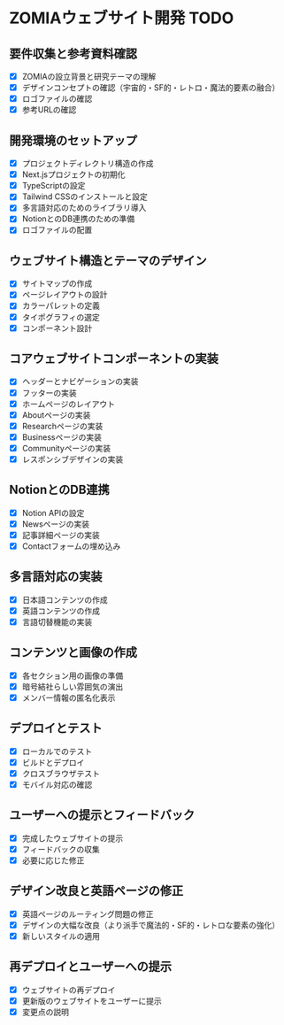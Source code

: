 # ZOMIAウェブサイト開発 TODO

## 要件収集と参考資料確認
- [x] ZOMIAの設立背景と研究テーマの理解
- [x] デザインコンセプトの確認（宇宙的・SF的・レトロ・魔法的要素の融合）
- [x] ロゴファイルの確認
- [x] 参考URLの確認

## 開発環境のセットアップ
- [x] プロジェクトディレクトリ構造の作成
- [x] Next.jsプロジェクトの初期化
- [x] TypeScriptの設定
- [x] Tailwind CSSのインストールと設定
- [x] 多言語対応のためのライブラリ導入
- [x] NotionとのDB連携のための準備
- [x] ロゴファイルの配置

## ウェブサイト構造とテーマのデザイン
- [x] サイトマップの作成
- [x] ページレイアウトの設計
- [x] カラーパレットの定義
- [x] タイポグラフィの選定
- [x] コンポーネント設計

## コアウェブサイトコンポーネントの実装
- [x] ヘッダーとナビゲーションの実装
- [x] フッターの実装
- [x] ホームページのレイアウト
- [x] Aboutページの実装
- [x] Researchページの実装
- [x] Businessページの実装
- [x] Communityページの実装
- [x] レスポンシブデザインの実装

## NotionとのDB連携
- [x] Notion APIの設定
- [x] Newsページの実装
- [x] 記事詳細ページの実装
- [x] Contactフォームの埋め込み

## 多言語対応の実装
- [x] 日本語コンテンツの作成
- [x] 英語コンテンツの作成
- [x] 言語切替機能の実装

## コンテンツと画像の作成
- [x] 各セクション用の画像の準備
- [x] 暗号結社らしい雰囲気の演出
- [x] メンバー情報の匿名化表示

## デプロイとテスト
- [x] ローカルでのテスト
- [x] ビルドとデプロイ
- [x] クロスブラウザテスト
- [x] モバイル対応の確認

## ユーザーへの提示とフィードバック
- [x] 完成したウェブサイトの提示
- [x] フィードバックの収集
- [x] 必要に応じた修正

## デザイン改良と英語ページの修正
- [x] 英語ページのルーティング問題の修正
- [x] デザインの大幅な改良（より派手で魔法的・SF的・レトロな要素の強化）
- [x] 新しいスタイルの適用

## 再デプロイとユーザーへの提示
- [x] ウェブサイトの再デプロイ
- [x] 更新版のウェブサイトをユーザーに提示
- [x] 変更点の説明
